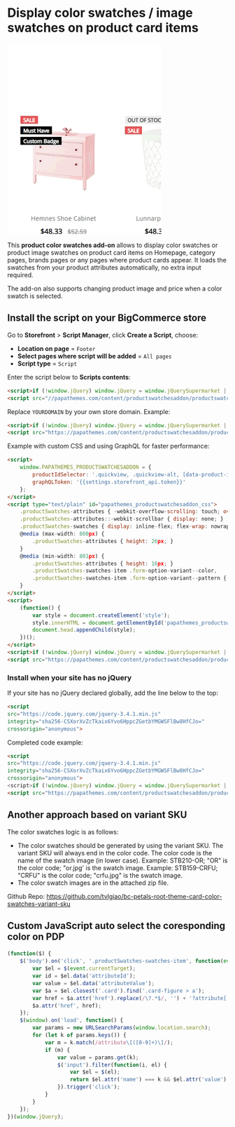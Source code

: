 # Display color swatches / image swatches on product card items

![card-color-swatches](img/card-color-swatches.gif)

This **product color swatches add-on** allows to display color swatches or product image swatches on product card items on Homepage, category pages, brands pages or any pages where product cards appear. It loads the swatches from your product attributes automatically, no extra input required.

The add-on also supports changing product image and price when a color swatch is selected.

## Install the script on your BigCommerce store

Go to **Storefront** > **Script Manager**, click **Create a Script**, choose:

- **Location on page** = `Footer`
- **Select pages where script will be added** = `All pages`
- **Script type** = `Script`

Enter the script below to **Scripts contents**: 

```html
<script>if (!window.jQuery) window.jQuery = window.jQuerySupermarket || window.jQueryTheme;</script>
<script src="//papathemes.com/content/productswatchesaddon/productswatches.YOURDOMAIN.js" async></script>
```

Replace `YOURDOMAIN` by your own store domain. Example:

```html
<script>if (!window.jQuery) window.jQuery = window.jQuerySupermarket || window.jQueryTheme;</script>
<script src="https://papathemes.com/content/productswatchesaddon/productswatches.fivebrotherworkwear.com.js" async></script>
```

Example with custom CSS and using GraphQL for faster performance:

```html
<script>
    window.PAPATHEMES_PRODUCTSWATCHESADDON = {
        productIdSelector: '.quickview, .quickview-alt, [data-product-id]',
        graphQLToken: '{{settings.storefront_api.token}}'
    };
</script>
<script type="text/plain" id="papathemes_productswatchesaddon_css">
	.productSwatches-attributes { -webkit-overflow-scrolling: touch; overflow: auto }
	.productSwatches-attributes::-webkit-scrollbar { display: none; }
    .productSwatches-swatches { display: inline-flex; flex-wrap: nowrap; justify-content: flex-start; margin: 0 auto; }
	@media (max-width: 800px) {
    	.productSwatches-attributes { height: 26px; }
    }
	@media (min-width: 801px) {
    	.productSwatches-attributes { height: 16px; }
        .productSwatches-swatches-item .form-option-variant--color,
        .productSwatches-swatches-item .form-option-variant--pattern { width: 12px; height: 12px; }
    }
</script>
<script>
    (function() {
        var style = document.createElement('style');
        style.innerHTML = document.getElementById('papathemes_productswatchesaddon_css').innerHTML;
        document.head.appendChild(style);
    })();
</script>
<script>if (!window.jQuery) window.jQuery = window.jQuerySupermarket || window.jQueryTheme;</script>
<script src="https://papathemes.com/content/productswatchesaddon/productswatches.solartown.com.js" async></script>
```


### Install when your site has no jQuery

If your site has no jQuery declared globally, add the line below to the top:

```html 
<script
src="https://code.jquery.com/jquery-3.4.1.min.js"
integrity="sha256-CSXorXvZcTkaix6Yvo6HppcZGetbYMGWSFlBw8HfCJo="
crossorigin="anonymous">
```

Completed code example:

```html
<script
src="https://code.jquery.com/jquery-3.4.1.min.js"
integrity="sha256-CSXorXvZcTkaix6Yvo6HppcZGetbYMGWSFlBw8HfCJo="
crossorigin="anonymous">
<script>if (!window.jQuery) window.jQuery = window.jQuerySupermarket || window.jQueryTheme;</script>
<script src="https://papathemes.com/content/productswatchesaddon/productswatches.fivebrotherworkwear.com.js" async></script>
```

## Another approach based on variant SKU

The color swatches logic is as follows:

- The color swatches should be generated by using the variant SKU. The variant SKU will always end in the color code. The color code is the name of the swatch image (in lower case). Example: STB210-OR; "OR" is the color code; "or.jpg' is the swatch image. Example: STB159-CRFU; "CRFU" is the color code; "crfu.jpg" is the swatch image.
- The color swatch images are in the attached zip file.

Github Repo: https://github.com/tvlgiao/bc-petals-root-theme-card-color-swatches-variant-sku


## Custom JavaScript auto select the coresponding color on PDP

```js
(function($) {
    $('body').on('click', '.productSwatches-swatches-item', function(event) {
        var $el = $(event.currentTarget);
        var id = $el.data('attributeId');
        var value = $el.data('attributeValue');
        var $a = $el.closest('.card').find('.card-figure > a');
        var href = $a.attr('href').replace(/\?.*$/, '') + '?attribute[' + id + ']=' + value;
        $a.attr('href', href);
    });
    $(window).on('load', function() {
        var params = new URLSearchParams(window.location.search);
        for (let k of params.keys()) {
            var m = k.match(/attribute\[([0-9]+)\]/);
            if (m) {
                var value = params.get(k);
                $('input').filter(function(i, el) {
                    var $el = $(el);
                    return $el.attr('name') === k && $el.attr('value') === value;
                }).trigger('click');
            }
        }
    });
})(window.jQuery);
```
